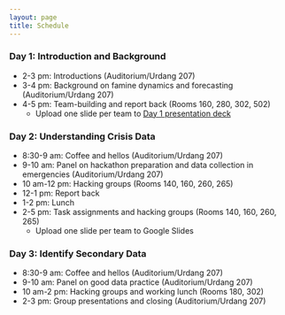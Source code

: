 ```yaml
---
layout: page
title: Schedule
---
```


### Day 1: Introduction and Background

- 2-3 pm: Introductions (Auditorium/Urdang 207)
- 3-4 pm: Background on famine dynamics and forecasting (Auditorium/Urdang 207)
- 4-5 pm: Team-building and report back (Rooms 160, 280, 302, 502)
  - Upload one slide per team to [Day 1 presentation deck](https://docs.google.com/presentation/d/10JjWDtamu8N933W_JRGuDze-GMZuArHJRGAdKAcIP58/edit?usp=sharing)

### Day 2: Understanding Crisis Data

- 8:30-9 am: Coffee and hellos (Auditorium/Urdang 207)
- 9-10 am: Panel on hackathon preparation and data collection in emergencies (Auditorium/Urdang 207)
- 10 am-12 pm: Hacking groups (Rooms 140, 160, 260, 265)
- 12-1 pm: Report back
- 1-2 pm: Lunch
- 2-5 pm: Task assignments and hacking groups  (Rooms 140, 160, 260, 265)
  - Upload one slide per team to Google Slides

### Day 3: Identify Secondary Data

 - 8:30-9 am: Coffee and hellos (Auditorium/Urdang 207)
 - 9-10 am: Panel on good data practice (Auditorium/Urdang 207)
 - 10 am-2 pm: Hacking groups and working lunch (Rooms 180, 302)
 - 2-3 pm: Group presentations and closing (Auditorium/Urdang 207)
